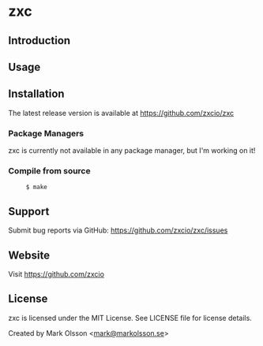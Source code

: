 # zxc

## Introduction

## Usage

## Installation

The latest release version is available at https://github.com/zxcio/zxc

### Package Managers
zxc is currently not available in any package manager, but I'm working on it!

### Compile from source
```
     $ make
```

## Support

Submit bug reports via GitHub: https://github.com/zxcio/zxc/issues


## Website

Visit https://github.com/zxcio


## License

zxc is licensed under the MIT License. See LICENSE file for license details.

Created by Mark Olsson \<mark@markolsson.se>
